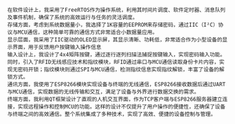 	在软件设计上，我采用了FreeRTOS作为操作系统，利用其时间片调度、软件定时器、消息队列及事件机制，确保了系统的高效运行与任务的灵活调度。
	存储方面，考虑到系统数据量小，我选择了1K容量的EEPROM来存储密码，通过IIC（I²C）协议与MCU通信，这种简单可靠的通信方式非常适合小数据量应用。
	显示层面，我采用了IIC驱动的OLED显示屏，其显示清晰、功耗低，非常适合作为小型设备的显示界面，用于反馈用户按键输入操作信息
	输入设计上，我设计了4x4矩阵按键，通过逐行逐列扫描法捕捉按键输入，实现密码输入功能。同时，引入了RFID无线感应技术和指纹模块，RFID通过串口与MCU通信读取身份卡片内容，实现无密码开锁；指纹模块则通过SPI与MCU通信，检测指纹信息实现指纹解锁，丰富了设备的解锁方式。
	通讯方面，我使用了ESP8266模块实现设备与终端的无线通信，ESP8266接收数据后通过UART与MCU通信，实现数据的无线传输和交互，满足了设备与外界进行数据交换的需求。
	终端方面，我利用QT框架设计了直观的人机交互界面，作为TCP客户端与ESP8266服务器建立连接，实现远程操作和控制MCU的功能。这样的设计不仅提升了用户操作的便捷性，还确保了设备与终端之间的高效通信。整个系统集成了多种技术，实现了高效、便捷的设备控制与管理。
